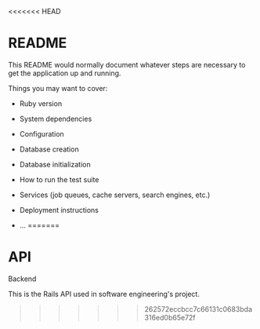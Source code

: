 <<<<<<< HEAD
# README

This README would normally document whatever steps are necessary to get the
application up and running.

Things you may want to cover:

* Ruby version

* System dependencies

* Configuration

* Database creation

* Database initialization

* How to run the test suite

* Services (job queues, cache servers, search engines, etc.)

* Deployment instructions

* ...
=======
# API
Backend

This is the Rails API used in software engineering's project.
>>>>>>> 262572eccbcc7c66131c0683bda316ed0b65e72f
